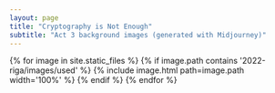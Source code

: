 ```yaml
---
layout: page
title: "Cryptography is Not Enough"
subtitle: "Act 3 background images (generated with Midjourney)"
---
```


{% for image in site.static_files %}
{% if image.path contains '2022-riga/images/used' %}
{% include image.html path=image.path width='100%' %}
{% endif %}
{% endfor %}
